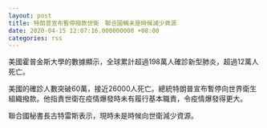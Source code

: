 ```yaml
---
layout: post
title: 特朗普宣布暫停撥款世衛　聯合國稱未是時候減少資源
date: 2020-04-15 12:07:16.000000000 +08:00
categories: rss
---
```


美國霍普金斯大學的數據顯示，全球累計超過198萬人確診新型肺炎，超過12萬人死亡。

美國的確診人數突破60萬，接近26000人死亡。總統特朗普宣布暫停向世界衛生組織撥款。他指責世衛在疫情爆發時未有履行基本職責，令疫情爆發得更大。

聯合國秘書長古特雷斯表示，現時未是時候向世衛減少資源。
